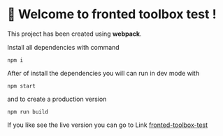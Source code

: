 # 🚀 Welcome to fronted toolbox test !

This project has been created using **webpack**.

Install all dependencies with command
```
npm i
```

After of install the dependencies you will can run in dev mode with

```
npm start
```

and to create a production version 

```
npm run build
```


If you like see the live version you can go to Link [fronted-toolbox-test](http://fronted-toolbox-test.s3-website-us-east-1.amazonaws.com/)